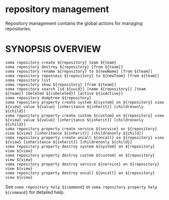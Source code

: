 # repository management

Repository management contains the global actions for managing
repositories.

# SYNOPSIS OVERVIEW

```
soma repository create ${repository} team ${team}
soma repository destroy ${repository} [from ${team}]
soma repository rename ${repository} to ${newName} [from ${team}]
soma repository repossess ${repository} to ${newTeam} [from ${team}]
soma repository list
soma repository show ${repository} [from ${team}]
soma repository search [id ${uuid}] [name ${repository}] [team ${team}] [deleted ${isDeleted}] [active ${isActive}]
soma repository dumptree ${repository}
soma repository property create system ${system} on ${repository} view ${view} value ${value} [inheritance ${inherit}] [childrenonly ${child}]
soma repository property create custom ${custom} on ${repository} view ${view} value ${value} [inheritance ${inherit}] [childrenonly ${child}]
soma repository property create service ${service} on ${repository} view ${view} [inheritance ${inherit}] [childrenonly ${child}]
soma repository property create oncall ${oncall} on ${repository} view ${view} [inheritance ${inherit}] [childrenonly ${child}]
soma repository property destroy system ${system} on ${repository} view ${view}
soma repository property destroy custom ${custom} on ${repository} view ${view}
soma repository property destroy service ${service} on ${repository} view ${view}
soma repository property destroy oncall ${oncall} on ${repository} view ${view}
```

See `soma repository help ${command}` or `soma repository property help ${command}` for detailed help.
